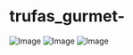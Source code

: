 # trufas_gurmet-
![Image](https://user-images.githubusercontent.com/114512613/193885516-3238bd2a-cca3-4fdc-a49c-d3c1d4c9d7a5.png)
![Image](https://user-images.githubusercontent.com/114512613/193886597-a0710f39-1002-47fc-84aa-c01737c712e3.png)
![Image](https://user-images.githubusercontent.com/114512613/193886047-040108b5-7cd9-4156-9df6-c65cfcfbf477.png)









